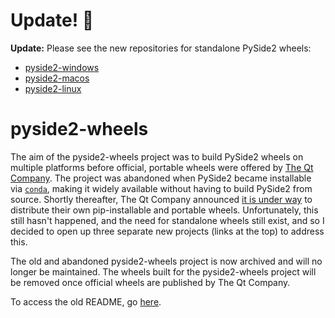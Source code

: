 # Update! :tada:

**Update:** Please see the new repositories for standalone PySide2 wheels:
- [pyside2-windows](https://github.com/fredrikaverpil/pyside2-windows)
- [pyside2-macos](https://github.com/fredrikaverpil/pyside2-macos)
- [pyside2-linux](https://github.com/fredrikaverpil/pyside2-linux)

# pyside2-wheels

The aim of the pyside2-wheels project was to build PySide2 wheels on multiple platforms before official, portable wheels were offered by [The Qt Company](https://www.qt.io). The project was abandoned when PySide2 became installable via [`conda`](https://github.com/conda-forge/pyside2-feedstock), making it widely available without having to build PySide2 from source. Shortly thereafter, The Qt Company announced [it is under way](https://bugreports.qt.io/browse/PYSIDE-558) to distribute their own pip-installable and portable wheels. Unfortunately, this still hasn't happened, and the need for standalone wheels still exist, and so I decided to open up three separate new projects (links at the top) to address this.

The old and abandoned pyside2-wheels project is now archived and will no longer be maintained.
The wheels built for the pyside2-wheels project will be removed once official wheels are published by The Qt Company.

To access the old README, go [here](README_OLD.md).
